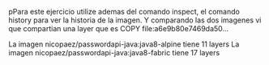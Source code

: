 pPara este ejercicio utilize ademas del comando inspect, el comando history para ver la historia de la imagen. Y comparando las dos imagenes vi que compartian una layer que es COPY file:a6e9b80e7469da50…

La imagen  nicopaez/passwordapi-java:java8-alpine tiene 11 layers
La imagen nicopaez/passwordapi-java:java8-fabric tiene 17 layers
